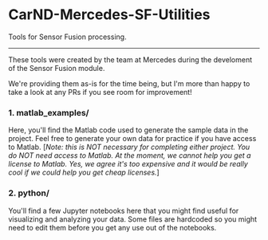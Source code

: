 # CarND-Mercedes-SF-Utilities
Tools for Sensor Fusion processing.

---

These tools were created by the team at Mercedes during the develoment of the
Sensor Fusion module.

We're providing them as-is for the time being, but I'm more than happy to take
a look at any PRs if you see room for improvement!

### 1. matlab_examples/

Here, you'll find the Matlab code used to generate the sample data in the
project. Feel free to generate your own data for practice if you have access to
Matlab. [_Note: this is NOT necessary for completing either project. You do NOT
need access to Matlab. At the moment, we cannot help you get a license to
Matlab. Yes, we agree it's too expensive and it would be really cool if we
could help you get cheap licenses._]

### 2. python/
You'll find a few Jupyter notebooks here that you might find useful for
visualizing and analyzing your data. Some files are hardcoded so you might need
to edit them before you get any use out of the notebooks.
